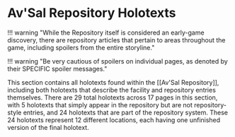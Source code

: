 # Av'Sal Repository Holotexts

!!! warning "While the Repository itself is considered an early-game discovery, there are repository articles that pertain to areas throughout the game, including spoilers from the entire storyline."

!!! warning "Be very cautious of spoilers on individual pages, as denoted by their SPECIFIC spoiler messages."

This section contains all holotexts found within the [[Av'Sal Repository]], including both holotexts that describe the facility and repository entries themselves. There are 29 total holotexts across 17 pages in this section, with 5 holotexts that simply appear in the repository but are not repository-style entries, and 24 holotexts that are part of the repository system. These 24 holotexts represent 12 different locations, each having one unfinished version of the final holotext.
